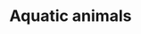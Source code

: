 ---
title: Aquatic animals
longTitle: 'Aquatic animals'
tags:
- gccommon
broaderTerm:
- "[[Crustaceans Aquatic birds Walruses Fish Seals Whal]]"
narrowerTerm:
- "[[Animals]]"
relatedTerm:
- "[[Aquatic wildlife Molluscs Aquariums Amphibians Aqu]]"
use:
- "[[Freshwater animals Marine animals Water animals]]"
---